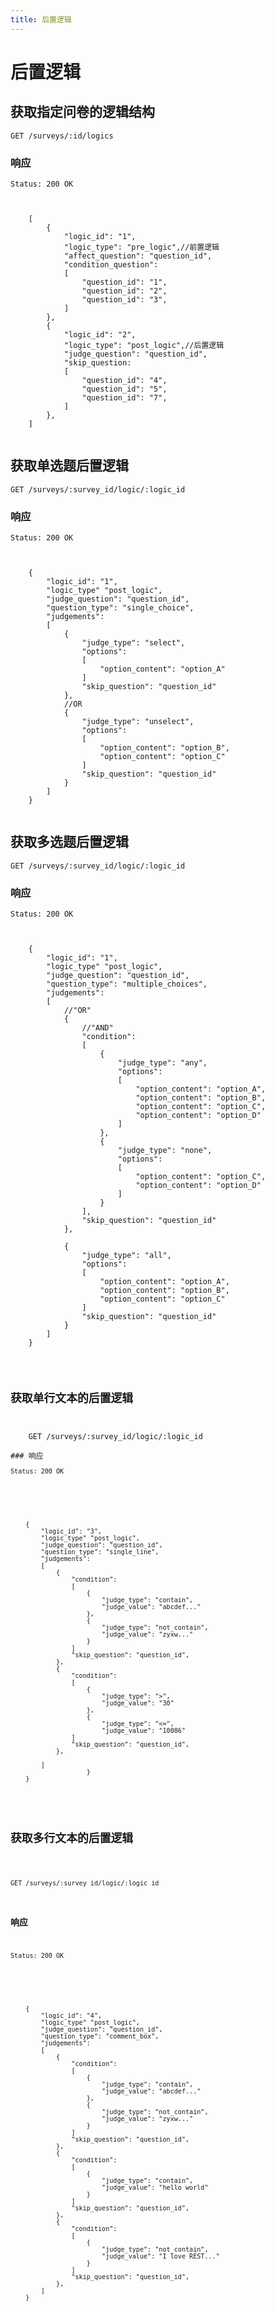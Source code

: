 ```yaml
---
title: 后置逻辑
---
```

# 后置逻辑

<h2 id="p1">获取指定问卷的逻辑结构</h2>

	GET /surveys/:id/logics

### 响应
<pre class="headers">
<code>Status: 200 OK
</code></pre>
<pre class="highlight">
<code class="language-javascript">

	[
		{
			"logic_id": "1",
			"logic_type": "pre_logic",//前置逻辑
			"affect_question": "question_id",
			"condition_question": 
			[
				"question_id": "1",
				"question_id": "2",
				"question_id": "3",
			]		
		},
		{
			"logic_id": "2",
			"logic_type": "post_logic",//后置逻辑
			"judge_question": "question_id",
			"skip_question:
			[
				"question_id": "4",
				"question_id": "5",
				"question_id": "7",
			]
		},
	]

</code></pre>

<h2 id="p2">获取单选题后置逻辑</h2>

	GET /surveys/:survey_id/logic/:logic_id

### 响应
<pre class="headers">
<code>Status: 200 OK
</code></pre>
<pre class="highlight">
<code class="language-javascript">

	{		
		"logic_id": "1",
		"logic_type" "post_logic",
		"judge_question": "question_id",
		"question_type": "single_choice",
		"judgements": 
		[
			{
				"judge_type": "select",
				"options": 
				[
					"option_content": "option_A"
				]
				"skip_question": "question_id"
			},
			//OR
			{
				"judge_type": "unselect",
				"options": 
				[
					"option_content": "option_B",
					"option_content": "option_C"
				]
				"skip_question": "question_id"
			}
		]
	}		

</code></pre>

<h2 id="p3">获取多选题后置逻辑</h2>

	GET /surveys/:survey_id/logic/:logic_id

### 响应
<pre class="headers">
<code>Status: 200 OK
</code></pre>
<pre class="highlight">
<code class="language-javascript">

	{		
		"logic_id": "1",
		"logic_type" "post_logic",
		"judge_question": "question_id",
		"question_type": "multiple_choices",
		"judgements": 
		[
			//"OR"
			{				
				//"AND"
				"condition": 
				[
					{
						"judge_type": "any",
						"options": 
						[
							"option_content": "option_A",
							"option_content": "option_B",
							"option_content": "option_C",
							"option_content": "option_D"
						]
					},
					{
						"judge_type": "none",
						"options": 
						[
							"option_content": "option_C",
							"option_content": "option_D"
						]
					}
				],
				"skip_question": "question_id"
			},

			{
				"judge_type": "all",
				"options": 
				[
					"option_content": "option_A",
					"option_content": "option_B",
					"option_content": "option_C"
				]
				"skip_question": "question_id"
			}
		]
	}	



<h2 id="p4">获取单行文本的后置逻辑</h2>

	GET /surveys/:survey_id/logic/:logic_id

### 响应
<pre class="headers">
<code>Status: 200 OK
</code></pre>
<pre class="highlight">
<code class="language-javascript">

	{
		"logic_id": "3",
		"logic_type" "post_logic",
		"judge_question": "question_id",
		"question_type": "single_line",
		"judgements": 
		[
			{
				"condition":
				[
					{
						"judge_type": "contain",
						"judge_value": "abcdef..."
					},
					{
						"judge_type": "not_contain",
						"judge_value": "zyxw..."
					}
				]	
				"skip_question": "question_id",
			},
			{
				"condition":
				[
					{
						"judge_type": ">",
						"judge_value": "30"
					},
					{
						"judge_type": "<=",
						"judge_value": "10086"
				]	
				"skip_question": "question_id",
			},

		]
					}
	}

</code></pre>

<h2 id="p5">获取多行文本的后置逻辑</h2>

	GET /surveys/:survey_id/logic/:logic_id

### 响应
<pre class="headers">
<code>Status: 200 OK
</code></pre>
<pre class="highlight">
<code class="language-javascript">

	{
		"logic_id": "4",
		"logic_type" "post_logic",
		"judge_question": "question_id",
		"question_type": "comment_box",
		"judgements": 
		[
			{
				"condition":
				[
					{
						"judge_type": "contain",
						"judge_value": "abcdef..."
					},
					{
						"judge_type": "not_contain",
						"judge_value": "zyxw..."
					}
				]	
				"skip_question": "question_id",
			},
			{
				"condition":
				[
					{
						"judge_type": "contain",
						"judge_value": "hello world"
					}
				]	
				"skip_question": "question_id",
			},
			{
				"condition":
				[
					{
						"judge_type": "not_contain",
						"judge_value": "I love REST..."
					}
				]	
				"skip_question": "question_id",
			},
		]
	}
</code></pre>